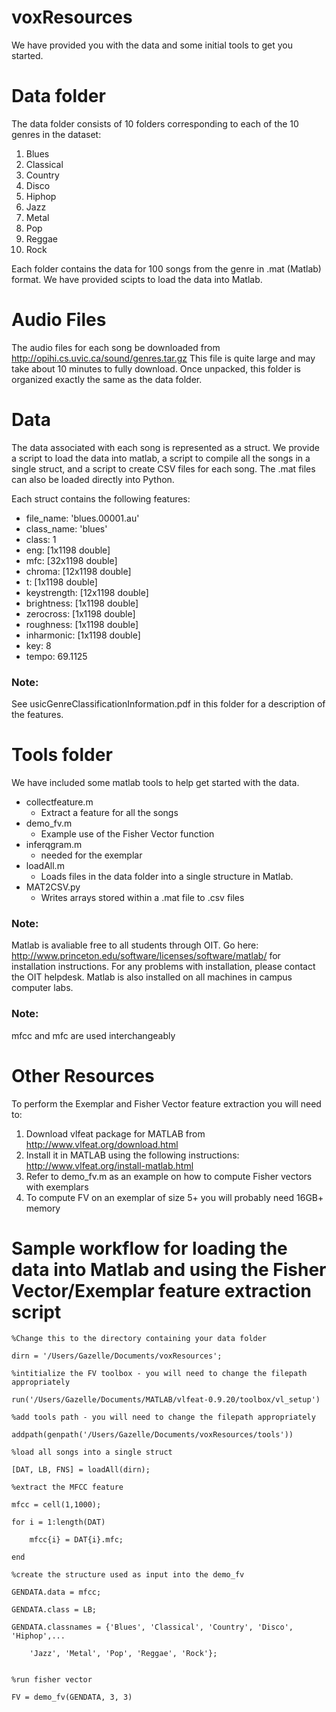 # voxResources


We have provided you with the data and some initial tools to get you started.

# Data folder 
The data folder consists of 10 folders corresponding to each of the 10 genres in the dataset:

1. Blues
2. Classical
3. Country
4. Disco
5. Hiphop
6. Jazz
7. Metal
8. Pop
9. Reggae
10. Rock

Each folder contains the data for 100 songs from the genre in .mat (Matlab) format.  We have 
provided scipts to load the data into Matlab.  

# Audio Files
The audio files for each song be downloaded from http://opihi.cs.uvic.ca/sound/genres.tar.gz
This file is quite large and may take about 10 minutes to fully download.  Once unpacked, this 
folder is organized exactly the same as the data folder.  

# Data
The data associated with each song is represented as a struct.  We provide a script to load the data into matlab, a script to compile all the songs in a single struct, and a script to create CSV files for each song.  The .mat files can also be loaded directly into Python.     

Each struct contains the following features:
* file_name: 'blues.00001.au'
* class_name: 'blues'
* class: 1
* eng: [1x1198 double]
* mfc: [32x1198 double]
* chroma: [12x1198 double]
* t: [1x1198 double]
* keystrength: [12x1198 double]
* brightness: [1x1198 double]
* zerocross: [1x1198 double]
* roughness: [1x1198 double]
* inharmonic: [1x1198 double]
* key: 8
* tempo: 69.1125

### Note: 
See usicGenreClassificationInformation.pdf in this folder for a description of the features.

# Tools folder 
We have included some matlab tools to help get started with the data.

* collectfeature.m
	- Extract a feature for all the songs
* demo_fv.m
	- Example use of the Fisher Vector function
* inferqgram.m
	- needed for the exemplar
* loadAll.m
	- Loads files in the data folder into a single structure in Matlab. 
* MAT2CSV.py
	- Writes arrays stored within a .mat file to .csv files

### Note: 
Matlab is avaliable free to all students through OIT.  Go here: http://www.princeton.edu/software/licenses/software/matlab/ for installation instructions.  For any problems with installation, please contact the OIT helpdesk.  Matlab is also installed on all machines in campus computer labs.  

### Note: 
mfcc and mfc are used interchangeably 

# Other Resources
To perform the Exemplar and Fisher Vector feature extraction you will need to:

1. Download vlfeat package for MATLAB from http://www.vlfeat.org/download.html
2. Install it in MATLAB using the following instructions: http://www.vlfeat.org/install-matlab.html
3. Refer to demo_fv.m as an example on how to compute Fisher vectors with exemplars
4. To compute FV on an exemplar of size 5+ you will probably need 16GB+ memory  

# Sample workflow for loading the data into Matlab and using the Fisher Vector/Exemplar feature extraction script

	%Change this to the directory containing your data folder

	dirn = '/Users/Gazelle/Documents/voxResources';

	%intitialize the FV toolbox - you will need to change the filepath appropriately

	run('/Users/Gazelle/Documents/MATLAB/vlfeat-0.9.20/toolbox/vl_setup')

	%add tools path - you will need to change the filepath appropriately

	addpath(genpath('/Users/Gazelle/Documents/voxResources/tools'))

	%load all songs into a single struct

	[DAT, LB, FNS] = loadAll(dirn);

	%extract the MFCC feature

	mfcc = cell(1,1000);

	for i = 1:length(DAT)
    
    	mfcc{i} = DAT{i}.mfc;

	end

	%create the structure used as input into the demo_fv

	GENDATA.data = mfcc;

	GENDATA.class = LB;

	GENDATA.classnames = {'Blues', 'Classical', 'Country', 'Disco', 'Hiphop',...

		'Jazz', 'Metal', 'Pop', 'Reggae', 'Rock'};


	%run fisher vector

	FV = demo_fv(GENDATA, 3, 3)